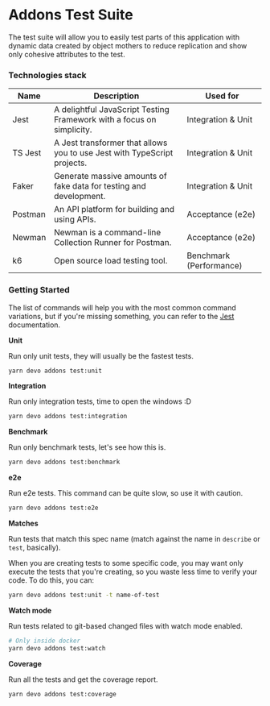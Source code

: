 # Addons Test Suite

The test suite will allow you to easily test parts of this application with dynamic
data created by object mothers to reduce replication and show only cohesive attributes to the test.

### Technologies stack

| Name       | Description                                                                | Used for                |
| ---------- | -------------------------------------------------------------------------- | ----------------------- |
| Jest       | A delightful JavaScript Testing Framework with a focus on simplicity.      | Integration & Unit      |
| TS Jest    | A Jest transformer that allows you to use Jest with TypeScript projects.   | Integration & Unit      |
| Faker      | Generate massive amounts of fake data for testing and development.         | Integration & Unit      |
| Postman    | An API platform for building and using APIs.                               | Acceptance (e2e)        |
| Newman     | Newman is a command-line Collection Runner for Postman.                    | Acceptance (e2e)        |
| k6         | Open source load testing tool.                                             | Benchmark (Performance) |

### Getting Started

The list of commands will help you with the most common command variations,
but if you're missing something, you can refer to the [Jest](https://jestjs.io/docs/cli) documentation.

**Unit**

Run only unit tests, they will usually be the fastest tests.

```sh
yarn devo addons test:unit
```

**Integration**

Run only integration tests, time to open the windows :D

```sh
yarn devo addons test:integration
```

**Benchmark**

Run only benchmark tests, let's see how this is.

```sh
yarn devo addons test:benchmark
```

**e2e**

Run e2e tests. This command can be quite slow, so use it with caution.

```sh
yarn devo addons test:e2e
```

**Matches**

Run tests that match this spec name (match against the name in `describe` or `test`, basically).

When you are creating tests to some specific code, you may want only execute the tests that you're creating,
so you waste less time to verify your code. To do this, you can:

```sh
yarn devo addons test:unit -t name-of-test
```

**Watch mode**

Run tests related to git-based changed files with watch mode enabled.

```sh
# Only inside docker
yarn devo addons test:watch
```

**Coverage**

Run all the tests and get the coverage report.

```sh
yarn devo addons test:coverage
```
